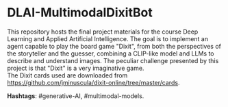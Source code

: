 # DLAI-MultimodalDixitBot

This repository hosts the final project materials for the course Deep Learning and Applied Artificial Intelligence. The goal is to implement an agent capable to play the board game "Dixit", from both the perspectives of the storyteller and the guesser, combining a CLIP-like model and LLMs to describe and understand images. The peculiar challenge presented by this project is that "Dixit" is a very imaginative game.<br>
The Dixit cards used are downloaded from https://github.com/jminuscula/dixit-online/tree/master/cards. <br>

**Hashtags**: #generative-AI, #multimodal-models.

